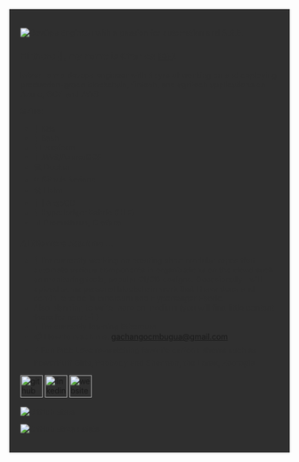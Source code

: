 <div style="background-color: #2f2f2f; color: #2f2f2f; padding: 20px;">

![DevOps Engineer with a passion for automation and S.R.E.](https://miro.medium.com/v2/resize:fit:720/format:webp/1*IRGHmiGsa16stedQvIaZfw.gif)

### Hi there 👋, my name is Charles 🇰🇪!

**Intro:** I am a devops engineer with 5+yrs of working on and deploying production-grade blockchain, fintech, and agritech applications on Azure, GCP and AWS

**Skills**: 
* 🧠 K8s
* 🦾 Bash
* 🦿Terraform
* 🥋 AWS/Azure/GCP
* 💻 Docker
* 💡 Github Actions
* 🛠️ Helm
* 🔭 📅ArgoCD
* 🧬  Hyperledger Fabric (HLF)
* 📊 Prometheus, Grafana

**A little more about me ...**
- 🔭 I’m currently working on creating short modular repos that automate various components in organizations on the cloud such as monitoring tools, popular CI/CD designs.  Occasionally I will upload some personal blockchain work that I have done and continue to do in Ethereum and Hyperledger Fabric.
- Also planning to write more on medium (you will find little content there for now :-) )
- 🌱 I’m currently learning Ethereum 
- 📫 How to reach me: gachangocmbugua@gmail.com 
- ⚡ Fun fact: Love re-watching favorite cartoon shows such as PowerPuff Girls, Peabody and Sherman, the Lorax, Zootopia 

[<img src='https://cdn.jsdelivr.net/npm/simple-icons@3.0.1/icons/github.svg' alt='github' height='40'>](https://github.com/CharlesGM)  [<img src='https://cdn.jsdelivr.net/npm/simple-icons@3.0.1/icons/linkedin.svg' alt='linkedin' height='40'>](https://www.linkedin.com/in/charles-mbugua-b7525ba5/)  [<img src='https://cdn.jsdelivr.net/npm/simple-icons@3.0.1/icons/icloud.svg' alt='website' height='40'>](https://medium.com/@gachango)  

![GitHub stats](https://github-readme-stats.vercel.app/api?username=CharlesGM&show_icons=true)  

![GitHub streak stats](https://streak-stats.demolab.com/?user=CharlesGM)  

</div>
